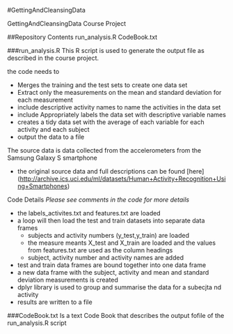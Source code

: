 #GettingAndCleansingData

GettingAndCleansingData Course Project

##Repository Contents
run_analysis.R
CodeBook.txt

###run_analysis.R
This R script is used to generate the output file as described in the course project.

the code needs to
- Merges the training and the test sets to create one data set
- Extract only the measurements on the mean and standard deviation for each measurement
- include descriptive activity names to name the activities in the data set
- include Appropriately labels the data set with descriptive variable names
- creates a tidy data set with the average of each variable for each activity and each subject 
- output the data to a file

The source data is data collected from the accelerometers from the Samsung Galaxy S smartphone
- the original source data and full descriptions can be found [here] (http://archive.ics.uci.edu/ml/datasets/Human+Activity+Recognition+Using+Smartphones)

Code Details
*Please see comments in the code for more details*
- the labels_activites.txt and features.txt are loaded
- a loop will then load the test and train datasets into separate data frames
	- subjects and activity numbers (y_test,y_train) are loaded
	- the measure meants X_test and X_train are loaded and the values from features.txt are used as the column headings
	- subject, activity number and activity names are added
- test and train data frames are bound together into one data frame
- a new data frame with the subject, activity and mean and standard deviation measurements is created
- dplyr library is used to group and summarise the data for a subecjta nd activity
- results are written to a file

###CodeBook.txt
Is a text Code Book that describes the output fofile of the run_analysis.R script



